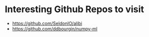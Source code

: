 # Interesting Github Repos to visit

- https://github.com/SeldonIO/alibi
- https://github.com/ddbourgin/numpy-ml

